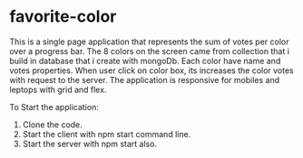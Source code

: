 # favorite-color
This is a single page application that represents the sum of votes
per color over a progress bar.
The 8 colors on the screen came from collection that i build in database that i create with mongoDb.
Each color have name and votes properties.
When user click on color box, its increases the color votes with request to the server.
The application is responsive for mobiles and leptops with grid and flex.

To Start the application:
1. Clone the code.
2. Start the client with npm start command line.
3. Start the server with npm start also.
